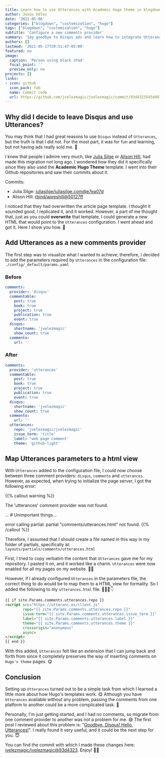 ```yaml
---
title: Learn how to use Utterances with Academic Hugo theme in blogdown!
author: Jesús Vélez
date: '2021-05-06'
categories: ["blogdown", "customization", "hugo"]
tags: ["blogdown", "customization", "hugo"]
subtitle: 'Configure a new comments provider'
summary: 'Say goodbye to Disqus ads and learn how to integrate Utterances, a "lightweight comments widget built on GitHub issues".'
authors: []
lastmod: '2021-05-17T20:51:47-05:00'
featured: no
image:
  caption: 'Person using black iPad'
  focal_point: ''
  preview_only: no
projects: []
links:
- icon: github
  icon_pack: fab
  name: Commit code
  url: https://github.com/jvelezmagic/jvelezmagic/commit/93d4323545dd07cf649049aac79f6869f7a26b34
---
```


## Why did I decide to leave Disqus and use Utterances?

You may think that I had great reasons to use `Disqus` instead of `Utterances`,
but the truth is that I did not. For the most part, it was for fun and
learning, but not having ads really sold me. 🤭

I knew that people I admire very much, like
[Julia Silge](https://juliasilge.com/)
or
[Alison Hill](https://alison.rbind.io/),
had made this migration not long ago. I wondered how they did it specifically
since they also used the **Academic Hugo Theme** template. I went into their
Github repositories and saw their commits about it.

Commits:

- Julia Silge: [juliasilge/juliasilge.com@e7ea07d](https://github.com/juliasilge/juliasilge.com/commit/e7ea07d23df50a9fc347d83f68cb44e7e288207c)
- Alison Hill: [rbind/apreshill@50127ff](https://github.com/rbind/apreshill/commit/50127ff87f2ea6f225c1fd1e2b2f60d953ae8e9c)

I noticed that they had overwritten the article page template. I thought it
sounded good, I replicated it, and it worked. However, a part of me thought
that, just as you could **overwrite** that template, I could generate
a new HTML that would point to the `Utterances` configuration. I went ahead
and got it. Here I show you how. 👀

## Add Utterances as a new comments provider

The first step was to visualize what I wanted to achieve;
therefore, I decided to add the parameters required by
`Utterances` in the configuration file:
`./config/_default/params.yaml`

### Before

```yaml
comments:
  provider: 'disqus'
  commentable:
    post: true
    book: true
    project: true
    publication: true
    event: true
  disqus:
    shortname: 'jvelezmagic'
    show_count: true
  commento:
    url: ''
```

### After

```yaml
comments:
  provider: 'utterances'
  commentable:
    post: true
    book: true
    project: true
    publication: true
    event: true
  disqus:
    shortname: 'jvelezmagic'
    show_count: true
  commento:
    url: ''
  utterances:
    repo: 'jvelezmagic/jvelezmagic'
    issue_term: 'title'
    label: 'web page comment'
    theme: 'github-light'
```

## Map Utterances parameters to a html view

With `Utterances` added to the configuration file, I could now choose between
three comment providers: `disqus`, `commento` and `utterances`.
However, as expected, when trying to initialize the page server,
I got the following error:

{{% callout warning %}}

The 'utterances' comment provider was not found.

... # Unimportant things...

error calling partial: partial "comments/utterances.html" not found.
{{% /callout %}}

Therefore, I assumed that I should create a file named in this way
in my folder of partials, specifically at:
`layouts/partials/comments/utterances.html`

First, I tried to copy verbatim the content that `Utterances` gave me for my
repository. I pasted it on, and it worked like a charm. `Utterances` were now
enabled for all my pages on my website. 🤗✨

However, if I already configured `Utterances` in the parameters file,
the correct thing to do would be to map them to a HTML view for formality.
So I added the following to my `utterances.html` file. 👨🏽‍💻👇

```html
{{ if site.Params.comments.utterances.repo }}
<script src="https://utteranc.es/client.js"
        repo="{{ site.Params.comments.utterances.repo }}"
        issue-term="{{ site.Params.comments.utterances.issue_term }}"
        label="{{ site.Params.comments.utterances.label }}"
        theme="{{ site.Params.comments.utterances.theme }}"
        crossorigin="anonymous"
        async>
</script>
{{ end }}
```

With this added, `Utterances` felt like an extension that I can jump back and
forth from since it completely preserves the way of inserting comments on
`Hugo's theme` pages. 😋

## Conclusion

Setting up `Utterances` turned out to be a simple task from which I learned a
little more about how Hugo's templates work. 😋 Although you have `Utterances`
available without any problem, passing the comments from one platform to another
could be a more complicated task. 🧐

Personally, I'm just getting started, and I had no comments, so migrate from
one comment provider to another was not a problem for me. 😅 The first post I
reviewed about this problem is:
"[Goodbye, Disqus! Hello, Utterances!](https://masalmon.eu/2019/10/02/disqus/)".
I really found it very useful, and it could be the next step for you. 😇

You can find the commit with which I made these changes here:
[jvelezmagic/jvelezmagic@93d4323](https://github.com/jvelezmagic/jvelezmagic/commit/93d4323545dd07cf649049aac79f6869f7a26b34). Enjoy! 🥳🙌
